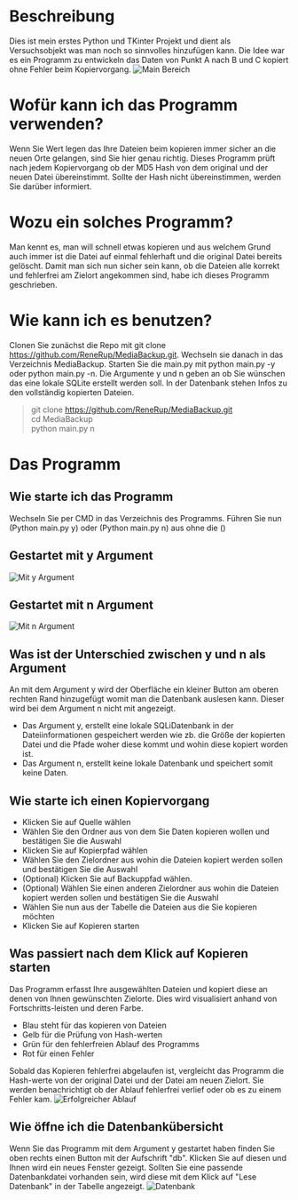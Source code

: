 # Beschreibung

Dies ist mein erstes Python und TKinter Projekt und dient als Versuchsobjekt was man noch so sinnvolles hinzufügen kann. Die Idee war es ein Programm zu entwickeln das Daten von Punkt A nach B und C kopiert ohne Fehler beim Kopiervorgang. 
![Main Bereich](https://cdn.discordapp.com/attachments/724282844419194982/724289139536822312/main_view.jpg)

# Wofür kann ich das Programm verwenden?

Wenn Sie Wert legen das Ihre Dateien beim kopieren immer sicher an die neuen Orte gelangen, sind Sie hier genau richtig. Dieses Programm prüft nach jedem Kopiervorgang ob der MD5 Hash von dem original und der neuen Datei übereinstimmt. Sollte der Hash nicht übereinstimmen, werden Sie darüber informiert. 


# Wozu ein solches Programm?

Man kennt es, man will schnell etwas kopieren und aus welchem Grund auch immer ist die Datei auf einmal fehlerhaft und die original Datei bereits gelöscht. Damit man sich nun sicher sein kann, ob die Dateien alle korrekt und fehlerfrei am Zielort angekommen sind, habe ich dieses Programm geschrieben.

# Wie kann ich es benutzen?

Clonen Sie zunächst die Repo mit git clone https://github.com/ReneRup/MediaBackup.git.
Wechseln sie danach in das Verzeichnis MediaBackup.
Starten Sie die main.py mit python main.py -y oder python main.py -n.
Die Argumente y und n geben an ob Sie wünschen das eine lokale SQLite erstellt werden soll.
In der Datenbank stehen Infos zu den vollständig kopierten Dateien.
> git clone https://github.com/ReneRup/MediaBackup.git  
> cd MediaBackup  
> python main.py n


# Das Programm
## Wie starte ich das Programm
Wechseln Sie per CMD in das Verzeichnis des Programms.
Führen Sie nun (Python main.py y) oder (Python main.py n) aus ohne die ()

## Gestartet mit y Argument
![Mit y Argument](https://cdn.discordapp.com/attachments/724282844419194982/724289139536822312/main_view.jpg)

## Gestartet mit n Argument
![Mit n Argument](https://cdn.discordapp.com/attachments/724282844419194982/724289152509542520/main_view_n.jpg)


## Was ist der Unterschied zwischen y und n als Argument
An mit dem Argument y wird der Oberfläche ein kleiner Button am oberen rechten Rand hinzugefügt womit man die Datenbank auslesen kann. Dieser wird bei dem Argument n nicht mit angezeigt.

- Das Argument y, erstellt eine lokale SQLiDatenbank in der Dateiinformationen gespeichert werden wie zb. die Größe der kopierten Datei und die Pfade woher diese kommt und wohin diese kopiert worden ist.
- Das Argument n, erstellt keine lokale Datenbank und speichert somit keine Daten.

## Wie starte ich einen Kopiervorgang
- Klicken Sie auf Quelle wählen
- Wählen Sie den Ordner aus von dem Sie Daten kopieren wollen und bestätigen Sie die Auswahl
- Klicken Sie auf Kopierpfad wählen
- Wählen Sie den Zielordner aus wohin die Dateien kopiert werden sollen und bestätigen Sie die Auswahl
- (Optional) Klicken Sie auf Backuppfad wählen.
- (Optional) Wählen Sie einen anderen Zielordner aus wohin die Dateien kopiert werden sollen und bestätigen Sie die Auswahl
-  Wählen Sie nun aus der Tabelle die Dateien aus die Sie kopieren möchten
- Klicken Sie auf Kopieren starten

## Was passiert nach dem Klick auf Kopieren starten
Das Programm erfasst Ihre ausgewählten Dateien und kopiert diese an denen von Ihnen gewünschten Zielorte.
Dies wird visualisiert anhand von Fortschritts-leisten und deren Farbe. 
- Blau steht für das kopieren von Dateien 
- Gelb für die Prüfung von Hash-werten
- Grün für den fehlerfreien Ablauf des Programms  
- Rot für einen Fehler

Sobald das Kopieren fehlerfrei abgelaufen ist, vergleicht das Programm die Hash-werte von der original Datei und der Datei am neuen Zielort.
Sie werden benachrichtigt ob der Ablauf fehlerfrei verlief oder ob es zu einem Fehler kam.
![Erfolgreicher Ablauf](https://cdn.discordapp.com/attachments/724282844419194982/724289929320071218/unknown.png)

## Wie öffne ich die Datenbankübersicht
Wenn Sie das Programm mit dem Argument y gestartet haben finden Sie oben rechts einen Button mit der Aufschrift "db". Klicken Sie auf diesen und Ihnen wird ein neues Fenster gezeigt. Sollten Sie eine passende Datenbankdatei vorhanden sein, wird diese mit dem Klick auf "Lese Datenbank" in der Tabelle angezeigt.
![Datenbank](https://cdn.discordapp.com/attachments/724282844419194982/724289276019343360/2.gif)
